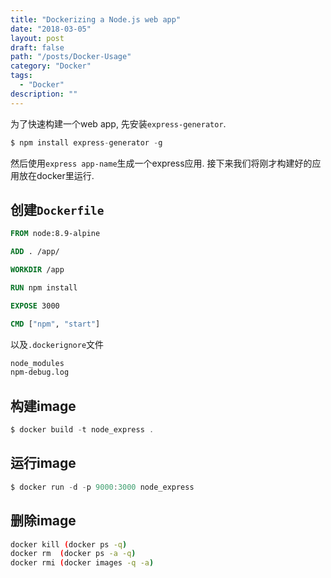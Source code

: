 ```yaml
---
title: "Dockerizing a Node.js web app"
date: "2018-03-05"
layout: post
draft: false
path: "/posts/Docker-Usage"
category: "Docker"
tags:
  - "Docker"
description: ""
---
```

为了快速构建一个web app, 先安装`express-generator`.
```JavaScript
$ npm install express-generator -g
```
然后使用`express app-name`生成一个express应用.
接下来我们将刚才构建好的应用放在docker里运行.

## 创建`Dockerfile`
```Dockerfile
FROM node:8.9-alpine

ADD . /app/

WORKDIR /app

RUN npm install

EXPOSE 3000

CMD ["npm", "start"]
```
以及`.dockerignore`文件
```bash
node_modules
npm-debug.log
```
## 构建image
```JavaScript
$ docker build -t node_express .
```

## 运行image
```JavaScript
$ docker run -d -p 9000:3000 node_express
```

## 删除image
```bash
docker kill (docker ps -q)
docker rm  (docker ps -a -q)
docker rmi (docker images -q -a)
```
